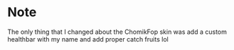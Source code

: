# Note

The only thing that I changed about the ChomikFop skin was add a custom healthbar with my name and add proper catch fruits lol
